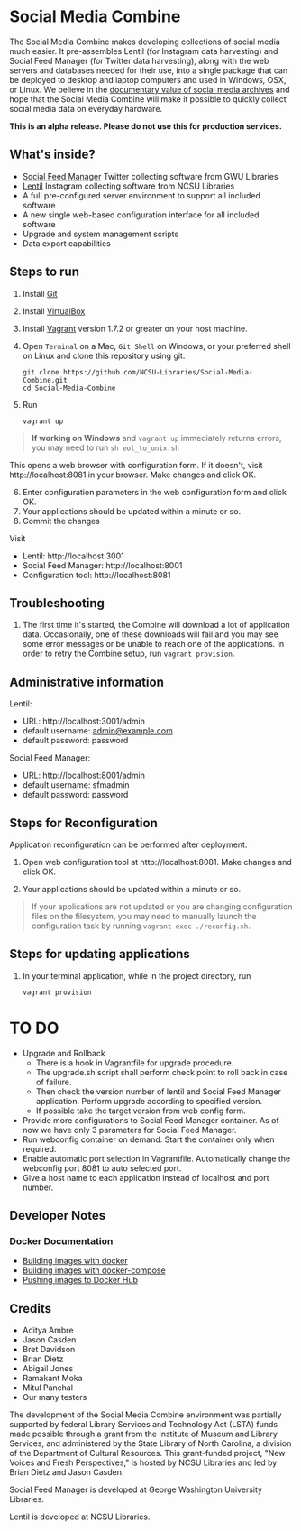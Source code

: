 Social Media Combine
================

The Social Media Combine makes developing collections of social media much easier. It pre-assembles Lentil (for Instagram data harvesting) and Social Feed Manager (for Twitter data harvesting), along with the web servers and databases needed for their use, into a single package that can be deployed to desktop and laptop computers and used in Windows, OSX, or Linux. We believe in the [documentary value of social media archives](https://medium.com/on-archivy/documenting-the-now-ferguson-in-the-archives-adcdbe1d5788) and hope that the Social Media Combine will make it possible to quickly collect social media data on everyday hardware.

**This is an alpha release. Please do not use this for production services.**

What's inside?
--------------
* [Social Feed Manager](https://github.com/gwu-libraries/social-feed-manager) Twitter collecting software from GWU Libraries
* [Lentil](https://github.com/NCSU-Libraries/lentil) Instagram collecting software from NCSU Libraries
* A full pre-configured server environment to support all included software
* A new single web-based configuration interface for all included software
* Upgrade and system management scripts
* Data export capabilities

Steps to run
-------------
1. Install [Git](https://help.github.com/articles/set-up-git/)
2. Install [VirtualBox](https://www.virtualbox.org/wiki/Downloads)
3. Install [Vagrant](https://www.vagrantup.com/downloads.html) version 1.7.2 or greater on your host machine.
4. Open `Terminal` on a Mac, `Git Shell` on Windows, or your preferred shell on Linux and clone this repository using git.

    ```
    git clone https://github.com/NCSU-Libraries/Social-Media-Combine.git
    cd Social-Media-Combine
    ```
5. Run

   ```
   vagrant up
   ```
> **If working on Windows** and `vagrant up` immediately returns errors, you may need to run `sh eol_to_unix.sh`

   This opens a web browser with configuration form. If it doesn't, visit http://localhost:8081 in your browser. Make changes and click OK.

6. Enter configuration parameters in the web configuration form and click OK.
7. Your applications should be updated within a minute or so.
8. Commit the changes

Visit
 - Lentil: http://localhost:3001
 - Social Feed Manager: http://localhost:8001
 - Configuration tool: http://localhost:8081

Troubleshooting
---------------
1. The first time it's started, the Combine will download a lot of application data. Occasionally, one of these downloads will fail and you may see some error messages or be unable to reach one of the applications. In order to retry the Combine setup, run `vagrant provision`.

Administrative information
--------------------------
Lentil:
 - URL: http://localhost:3001/admin
 - default username: admin@example.com
 - default password: password

Social Feed Manager:
 - URL: http://localhost:8001/admin
 - default username: sfmadmin
 - default password: password

Steps for Reconfiguration
--------------------------
Application reconfiguration can be performed after deployment.

1. Open web configuration tool at http://localhost:8081. Make changes and click OK.

2. Your applications should be updated within a minute or so.

> If your applications are not updated or you are changing configuration files on the filesystem, you may need to manually launch the configuration task by running `vagrant exec ./reconfig.sh`.

Steps for updating applications
-------------------------------

1. In your terminal application, while in the project directory, run
    ```
    vagrant provision
    ```

TO DO
=====
* Upgrade and Rollback
  - There is a hook in Vagrantfile for upgrade procedure.
  - The upgrade.sh script shall perform check point to roll back in case of failure.
  - Then check the version number of lentil and Social Feed Manager application. Perform upgrade according to specified version.
  - If possible take the target version from web config form.
* Provide more configurations to Social Feed Manager container. As of now we have only 3 parameters for Social Feed Manager.
* Run webconfig container on demand. Start the container only when required.
* Enable automatic port selection in Vagrantfile. Automatically change the webconfig port 8081 to auto selected port.
* Give a host name to each application instead of localhost and port number.

## Developer Notes
### Docker Documentation
* [Building images with docker](https://docs.docker.com/userguide/dockerimages/#building-an-image-from-a-dockerfile)
* [Building images with docker-compose](https://docs.docker.com/compose/#build-and-run-your-app-with-compose)
* [Pushing images to Docker Hub](https://docs.docker.com/userguide/dockerrepos/#pushing-a-repository-to-docker-hub)

## Credits
* Aditya Ambre
* Jason Casden
* Bret Davidson
* Brian Dietz
* Abigail Jones
* Ramakant Moka
* Mitul Panchal
* Our many testers

The development of the Social Media Combine environment was partially supported by federal Library Services and Technology Act (LSTA) funds made possible through a grant from the Institute of Museum and Library Services, and administered by the State Library of North Carolina, a division of the Department of Cultural Resources. This grant-funded project, "New Voices and Fresh Perspectives," is hosted by NCSU Libraries and led by Brian Dietz and Jason Casden.

Social Feed Manager is developed at George Washington University Libraries.

Lentil is developed at NCSU Libraries.
